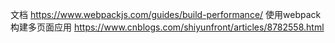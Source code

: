 文档 https://www.webpackjs.com/guides/build-performance/
使用webpack构建多页面应用
	https://www.cnblogs.com/shiyunfront/articles/8782558.html
